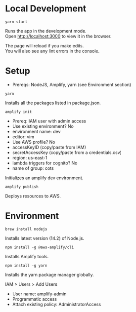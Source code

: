 # Local Development
`yarn start`

Runs the app in the development mode.<br />
Open [http://localhost:3000](http://localhost:3000) to view it in the browser.

The page will reload if you make edits.<br />
You will also see any lint errors in the console.


# Setup
* Prereqs: NodeJS, Amplify, yarn (see Environment section)

`yarn`

Installs all the packages listed in package.json.

`amplify init`
* Prereq: IAM user with admin access
* Use existing environment? No
* environment name: dev
* editor: vim
* Use AWS profile? No
* accessKeyID (copy/paste from IAM)
* secretAccessKey (copy/paste from a credentials.csv)
* region: us-east-1
* lambda triggers for cognito? No
* name of group: cots

Initializes an amplify dev environment. 

`amplify publish`

Deploys resources to AWS.


# Environment
`brew install nodejs`

Installs latest version (14.2) of Node.js.

`npm install -g @aws-amplify/cli`

Installs Amplify tools.

`npm install -g yarn`

Installs the yarn package manager globally.

IAM > Users > Add Users
* User name: amplify-admin
* Programmatic access
* Attach existing policy: AdministratorAccess